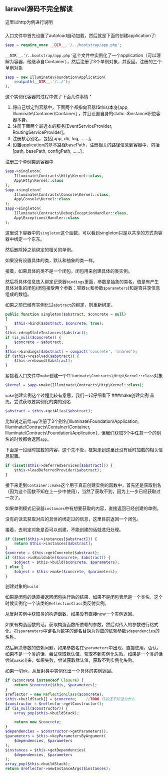## laravel源码不完全解读
这里以http为例进行说明

### 
入口文件中首先设置了autoload自动加载，然后就是下面的创建application了:
```php
$app = require_once __DIR__.'/../bootstrap/app.php';
```

`__DIR__.'/..bootstrap/app.php'`这个文件中实例化了一个application（可以理解为容器，他继承自Container），然后注册了3个单例对象，并返回。注册的三个单例对象
```php
$app = new Illuminate\Foundation\Application(
	realpath(__DIR__.'/../');
);
```
这个实例化容器的过程中做了下面几件事情：

1. 将自己绑定到容器中，下面两个都指向容器($this)本身[app, Illuminate\Container\Container] ，并且设置自身的static::$instance职位容器本身。
2. 注册下面两个最近本的服务[EventServiceProvider, RoutingServiceProvider]。
3. 注册核心别名，包括[app, db, log, ......]。
4. 设置application的基本路径basePath，注册相关的路径信息到容器中，包括[path, basePath, configPath, ......]。

注册三个单例类到容器中
```php
$app->singleton(
    Illuminate\Contracts\Http\Kernel::class,
    App\Http\Kernel::class
);
$app->singleton(
    Illuminate\Contracts\Console\Kernel::class,
    App\Console\Kernel::class
);
$app->singleton(
    Illuminate\Contracts\Debug\ExceptionHandler::class,
    App\Exceptions\Handler::class
);
```
这里说下容器中的`singleton`这个函数，可以看到singleton只是以共享的方式向容器中绑定一个东东。

然后删除掉之前绑定的相关的单例。

如果没有设置具体的类，默认和抽象的类一样。

接着，如果具体的类不是一个闭包，闭包用来创建具体的类实例。

然后将具体信息放入绑定记录器`bindings`里面，参数是抽象的类名，值是有产生具体对象的闭包(闭包接受两个参数：容器`$c`和参数`$parameters`)和是否共享信息组成的数组。

如果之前已经有实例化过`abstract`的绑定，则重新绑定。
```php
public function singleton($abstract, $concrete = null)
{
    $this->bind($abstract, $concrete, true);
}
$this->dropStaleInstances($abstract);
if (is_null($concrete)) {
    $concrete = $abstract;
}
$this->bindings[$abstract] = compact('concrete', 'shared');
if ($this->resolved($abstract)) {
	$this->rebound($abstract);
}
```


紧接着入口文件中`make`创建一个`Illuminate\Contracts\Http\Kernel::class`对象
```php
$kernel = $app->make(Illuminate\Contracts\Http\Kernel::class);
```
`make`创建实例这个过程比较有意思，我们一起仔细看下
###make创建实例
首先，尝试获取要实例化的类的别名
```php
$abstract = $this->getAlias($abstract);
```
比如说之前给`app`注册了3个别名[Illuminate\Foundation\Application, Illuminate\Contracts\Container\Container, Illuminate\Contracts\Foundation\Application]，但我们获取3个中任意一个的别名的时候都会返回`app`。

下面是一段延时加载的内容，这个先不管，框架走到这里还没有延时加载的相关信息配置。
```php
if (isset($this->deferredServices[$abstract])) {
	$this->loadDeferredProvider($abstract);
}
```
接下来走到`Container::make`这个用于真正创建实例的函数中，首先还是获取别名（因为这个函数不知在上一步中使用），当然了获取不到，因为上一步已经获取过一次了。

如果单例模式记录器`instances`中有想要获取的内容，直接返回已经创建的单例。

没有的话去获取对应的具体的绑定过的信息，这里目前返回一个闭包。

接着，去判定对象是否可以创建，不能创建的话就递归处理。
```php
if (isset($this->instances[$abstract])) {
	return $this->instances[$abstract];
}
$concrete = $this->getConcrete($abstract);
if ($this->isBuildable($concrete, $abstract)) {
	$object = $this->build($concrete, $parameters);
} else {
	$object = $this->make($concrete, $parameters);
}
```
创建对象的`build`

如果是闭包的话直接返回闭包执行后的结果，如果不是闭包表示是一个类名，这个时候实例化一个该类的`ReflectionClass`类反射实例。

从反射实例中获取类的构造函数，如果没有直接new一个实例返回。

如果有构造函数的话，获取构造函数所依赖的参数，然后对传入的参数进行格式化，将`$parameters`中键名为数字的键名替换为对应的依赖参数`$dependencies`的名称。

然后解决参数的依赖问题，如果参数名在`$parameters`中出现，直接使用，否认，如果不是一个类的话，尝试获取默认值，获取不到实例化失败。如果是一个类的话尝试`make`出来，如果失败，尝试获取默认值，获取不到实例化失败。

如果一切ok，从反射类中实例化出一个具体的实例返回。
```php
if ($concrete instanceof Closure) {
    return $concrete($this, $parameters);
}
$reflector = new ReflectionClass($concrete);
$this->buildStack[] = $concrete;	//TODO 目前还不知道为什么
$constructor = $reflector->getConstructor();
if (is_null($constructor)) {
    array_pop($this->buildStack);

    return new $concrete;
}
$dependencies = $constructor->getParameters();
$parameters = $this->keyParametersByArgument(
    $dependencies, $parameters
);
$instances = $this->getDependencies(
    $dependencies, $parameters
);
array_pop($this->buildStack);
return $reflector->newInstanceArgs($instances);
```
